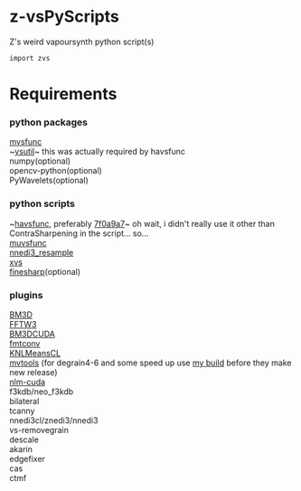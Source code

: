 # z-vsPyScripts
Z's weird vapoursynth python script(s)

`import zvs`

# Requirements

### python packages
[mvsfunc](https://github.com/HomeOfVapourSynthEvolution/mvsfunc)  
~[vsutil](https://github.com/Irrational-Encoding-Wizardry/vsutil)~ this was actually required by havsfunc  
numpy(optional)  
opencv-python(optional)  
PyWavelets(optional)  

### python scripts
~[havsfunc](https://github.com/HomeOfVapourSynthEvolution/havsfunc), preferably [7f0a9a7](https://github.com/HomeOfVapourSynthEvolution/havsfunc/tree/7f0a9a7a37b60a05b9f408024d203e511e544a61)~ oh wait, i didn't really use it other than ContraSharpening in the script... so...  
[muvsfunc](https://github.com/WolframRhodium/muvsfunc)  
[nnedi3_resample](https://github.com/HomeOfVapourSynthEvolution/nnedi3_resample)  
[xvs](https://github.com/xyx98/my-vapoursynth-script)  
[finesharp](https://gist.github.com/4re/8676fd350d4b5b223ab9)(optional)  

### plugins
[BM3D](https://github.com/HomeOfVapourSynthEvolution/VapourSynth-BM3D)  
[FFTW3](http://www.fftw.org/install/windows.html)  
[BM3DCUDA](https://github.com/WolframRhodium/VapourSynth-BM3DCUDA)  
[fmtconv](https://github.com/EleonoreMizo/fmtconv)  
[KNLMeansCL](https://github.com/AmusementClub/KNLMeansCL)  
[mvtools](https://github.com/dubhater/vapoursynth-mvtools) (for degrain4-6 and some speed up use [my build](https://github.com/Mr-Z-2697/vapoursynth-mvtools/releases) before they make new release)  
[nlm-cuda](https://github.com/AmusementClub/vs-nlm-cuda)  
f3kdb/neo_f3kdb  
bilateral  
tcanny  
nnedi3cl/znedi3/nnedi3  
vs-removegrain  
descale  
akarin  
edgefixer  
cas  
ctmf
